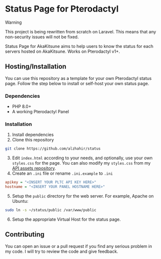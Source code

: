 # Status Page for Pterodactyl

> [!WARNING]
> This project is being rewritten from scratch on Laravel. This means that any non-security issues will not be fixed.

Status Page for AkaKitsune aims to help users to know the status for each servers hosted on AkaKitsune. Works on Pterodactyl v1+.

## Hosting/Installation
You can use this repository as a template for your own Pterodactyl status page. Follow the step below to install or self-host your own status page.

### Dependencies
- PHP 8.0+
- A working Pterodactyl Panel

### Installation
1. Install dependencies
2. Clone this repository
```sh
git clone https://github.com/alzhahir/status
```
3. Edit `index.html` according to your needs, and optionally, use your own `styles.css` for the page. You can also modify my `styles.css` from my [API assets repository](https://github.com/alzhahir/apiassets).
4. Create an `.ini` file or rename `.ini.example` to `.ini`
```ini
apikey = "<INSERT YOUR PLTC API KEY HERE>"
hostname = "<INSERT YOUR PANEL HOSTNAME HERE>"
```
5. Setup the `public` directory for the web server. For example, Apache on Ubuntu:
```sh
sudo ln -s ~/status/public /var/www/public
```
6. Setup the appropriate Virtual Host for the status page.

## Contributing
You can open an issue or a pull request if you find any serious problem in my code. I will try to review the code and give feedback.
